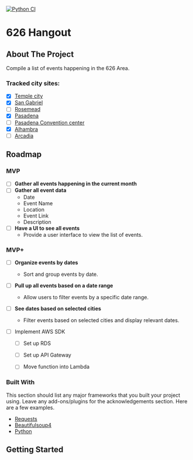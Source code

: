 [![Python CI](https://github.com/martham0/626_hangout/actions/workflows/python-app.yml/badge.svg)](https://github.com/martham0/626_hangout/actions/workflows/python-app.yml)
# 626 Hangout

<!-- ABOUT THE PROJECT -->
## About The Project
Compile a list of events happening in the 626 Area.
### Tracked city sites:
- [X] [Temple city](https://www.ci.temple-city.ca.us/calendar.aspx?CID=23&Keywords=&startDate=&enddate=&)
- [X] [San Gabriel](https://www.sangabrielcity.com/calendar.aspx?CID=0&Keywords=&startDate=&enddate=&)
- [ ] [Rosemead](https://www.cityofrosemead.org/contacts/city_communication/city_calendar)
- [X] [Pasadena](https://www.cityofpasadena.net/events/list/?tribe_eventcategory%5B0%5D=257)
- [ ] [Pasadena Convention center](https://www.visitpasadena.com/convention-center/full-event-calendar/)
- [X] [Alhambra](https://www.cityofalhambra.org/calendar.aspx?CID=14)
- [ ] [Arcadia](https://www.arcadiaca.gov/calendar.php#recreation)

<!-- ROADMAP -->
## Roadmap
### MVP
- [ ] **Gather all events happening in the current month**
- [ ] **Gather all event data**
  - Date
  - Event Name
  - Location
  - Event Link
  - Description
- [ ] **Have a UI to see all events**
  - Provide a user interface to view the list of events.

### MVP+
- [ ] **Organize events by dates**
  - Sort and group events by date.

- [ ] **Pull up all events based on a date range**
  - Allow users to filter events by a specific date range.

- [ ] **See dates based on selected cities**
  - Filter events based on selected cities and display relevant dates.
- [ ] Implement AWS SDK
    - [ ] Set up RDS
    - [ ] Set up API Gateway
    - [ ] Move function into Lambda


### Built With

This section should list any major frameworks that you built your project using. Leave any add-ons/plugins for the acknowledgements section. Here are a few examples.
* [Requests](https://requests.readthedocs.io/en/latest/)
* [Beautifulsoup4](https://www.crummy.com/software/BeautifulSoup/bs4/doc/)
* [Python]()

<!-- GETTING STARTED -->
## Getting Started
